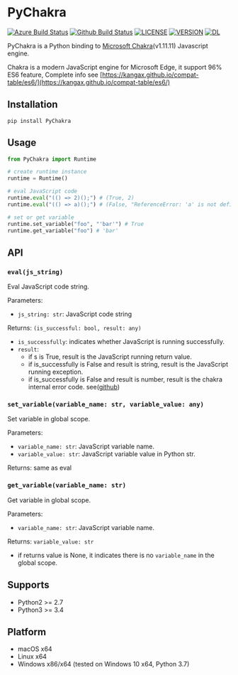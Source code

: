# PyChakra

[![Azure Build Status](https://dev.azure.com/zhengrenzhe/All%20Code%20Tests/_apis/build/status/PyChakra?branchName=master)](https://dev.azure.com/zhengrenzhe/All%20Code%20Tests/_build/latest?definitionId=2&branchName=master)
[![Github Build Status](https://github.com/zhengrenzhe/PyChakra/workflows/Test/badge.svg)](https://github.com/zhengrenzhe/PyChakra/actions)
[![LICENSE](https://img.shields.io/github/license/zhengrenzhe/PyChakra.svg)](https://github.com/zhengrenzhe/PyChakra)
[![VERSION](https://img.shields.io/pypi/v/PyChakra.svg)](https://pypi.org/project/PyChakra/)
[![DL](https://img.shields.io/pypi/dm/PyChakra.svg)](https://pypi.org/project/PyChakra/)


PyChakra is a Python binding to [Microsoft Chakra](https://github.com/Microsoft/ChakraCore)(v1.11.11) Javascript engine.

Chakra is a modern JavaScript engine for Microsoft Edge, it support 96% ES6 feature, Complete info see [https://kangax.github.io/compat-table/es6/](https://kangax.github.io/compat-table/es6/)

## Installation

```
pip install PyChakra
```

## Usage

```python
from PyChakra import Runtime

# create runtime instance
runtime = Runtime()

# eval JavaScript code
runtime.eval("(() => 2)();") # (True, 2)
runtime.eval("(() => a)();") # (False, "ReferenceError: 'a' is not defined")

# set or get variable
runtime.set_variable("foo", "'bar'") # True
runtime.get_variable("foo") # 'bar'
```

## API

### `eval(js_string)`

Eval JavaScript code string.

Parameters:

- `js_string: str`: JavaScript code string

Returns: `(is_successful: bool, result: any)`

- `is_successfully`: indicates whether JavaScript is running successfully.
- `result`:
  - if s is True, result is the JavaScript running return value.
  - if is_successfully is False and result is string, result is the JavaScript running exception.
  - if is_successfully is False and result is number, result is the chakra internal error code. see([github](https://github.com/Microsoft/ChakraCore/wiki/JsErrorCode))

### `set_variable(variable_name: str, variable_value: any)`

Set variable in global scope.

Parameters:

- `variable_name: str`: JavaScript variable name.
- `variable_value: str`: JavaScript variable value in Python str.

Returns: same as eval

### `get_variable(variable_name: str)`

Get variable in global scope.

Parameters: 

- `variable_name: str`: JavaScript variable name.

Returns: `variable_value: str`
  - if returns value is None, it indicates there is no `variable_name` in the global scope.

## Supports

- Python2 >= 2.7
- Python3 >= 3.4

## Platform

- macOS x64
- Linux x64
- Windows x86/x64 (tested on Windows 10 x64, Python 3.7)
